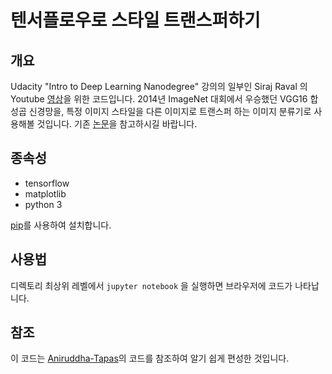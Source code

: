 # 텐서플로우로 스타일 트랜스퍼하기

## 개요

Udacity "Intro to Deep Learning Nanodegree" 강의의 일부인 Siraj Raval 의 Youtube [영상](https://youtu.be/Oex0eWoU7AQ)을 위한 코드입니다. 2014년 ImageNet 대회에서 우승했던 VGG16 합성곱 신경망을, 특정 이미지 스타일을 다른 이미지로 트랜스퍼 하는 이미지 분류기로 사용해볼 것입니다. 기존 [논문](https://arxiv.org/abs/1508.06576)을 참고하시길 바랍니다.

## 종속성

* tensorflow 
* matplotlib 
* python 3

[pip](https://pip.pypa.io/en/stable/installing/)를 사용하여 설치합니다.

## 사용법

디렉토리 최상위 레벨에서 `jupyter notebook` 을 실행하면 브라우저에 코드가 나타납니다.


## 참조

이 코드는 [Aniruddha-Tapas](https://github.com/Aniruddha-Tapas)의 코드를 참조하여 알기 쉽게 편성한 것입니다.

